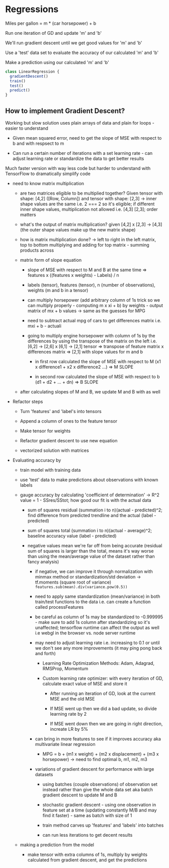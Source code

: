 # Regressions

Miles per gallon = m \* (car horsepower) + b

Run one iteration of GD and update 'm' and 'b'

We'll run gradient descent until we get good values for 'm' and 'b'

Use a 'test' data set to evaluate the accuracy of our calculated 'm' and 'b'

Make a prediction using our calculated 'm' and 'b'

```js
class LinearRegression {
  gradientDescent()
  train()
  test()
  predict()
}
```

## How to implement Gradient Descent?

Working but slow solution uses plain arrays of data and plain for loops - easier to understand

- Given mean squared error, need to get the slope of MSE with respect to b and with respsect to m

- Can run a certain number of iterations with a set learning rate - can adjust learning rate or standardize the data to get better results

Much faster version with way less code but harder to understand with TensorFlow to dramatically simplify code

- need to know matrix multiplication

  - are two matrices eligible to be multiplied together? Given tensor with shape: [4,2] ([Row, Column]) and tensor with shape: [2,3] -> inner shape values are the same i.e. 2 === 2 so it's eligible; if different inner shape values, multiplication not allowed i.e. [4,3] [2,3]; order matters

  - what's the output of matrix multiplication? given [4,2] x [2,3] -> [4,3] (the outer shape values make up the new matrix shape)

  - how is matrix multiplication done? -> left to right in the left matrix, top to bottom multiplying and adding for top matrix - summing products across

  - matrix form of slope equation

    - slope of MSE with respect to M and B at the same time => features x ((features x weights) - Labels) / n

    - labels (tensor), features (tensor), n (number of observations), weights (m and b in a tensor)

    - can multiply horsepower (add arbitrary column of 1s trick so we can multiply properly - computing m x xi + b) by weights - output matrix of mx + b values -> same as the guesses for MPG

    - need to subtract actual mpg of cars to get differences matrix i.e. mxi + b - actuali

    - going to multiply engine horsepower with column of 1s by the differences by using the transpose of the matrix on the left i.e. [6,2] -> [2,6] x [6,1] -> [2,1] tensor => transpose of feature matrix x differences matrix => [2,1] with slope values for m and b

      - in first row calculated the slope of MSE with respect to M (x1 x difference1 + x2 x difference2 ...) => M SLOPE

      - in second row calculated the slope of MSE with respect to b (d1 + d2 + ... + dn) => B SLOPE

  - after calculating slopes of M and B, we update M and B with as well

- Refactor steps

  - Turn 'features' and 'label's into tensors

  - Append a column of ones to the feature tensor

  - Make tensor for weights

  - Refactor gradient descent to use new equation

  - vectorized solution with matrices

- Evaluating accuracy by

  - train model with training data

  - use 'test' data to make predictions about observations with known labels

  - gauge accuracy by calculating 'coefficient of determination' -> R^2 value = 1 - SSres/SStot; how good our fit is with the actual data

    - sum of squares residual (summation i to n)(actual - predicted)^2; find difference from predicted trendline and the actual (label - predicted)

    - sum of squares total (summation i to n)(actual - average)^2; baseline accuracy value (label - predicted)

    - negative values mean we're far off from being accurate (residual sum of squares is larger than the total, means it's way worse than using the mean/average value of the dataset rather than fancy analysis)

      - if negative, we can improve it through normalization with minmax method or standardization/std deviation -> tf.moments (square root of variance) `features.sub(mean).div(variance.pow(0.5))`

      - need to apply same standardization (mean/variance) in both train/test functions to the data i.e. can create a function called processFeatures

      - be careful as column of 1s may be standardized to -0.999995 - make sure to add 1s column after standardizing so it's unaffected; tensorflow runtime can affect the output as well i.e webgl in the browser vs. node server runtime

      - may need to adjust learning rate i.e. increasing to 0.1 or until we don't see any more improvements (it may ping pong back and forth)

        - Learning Rate Optimization Methods: Adam, Adagrad, RMSProp, Momentum

        - Custom learning rate optimizer: with every iteration of GD, calculate exact value of MSE and store it

          - After running an iteration of GD, look at the current MSE and the old MSE

          - If MSE went up then we did a bad update, so divide learning rate by 2

          - If MSE went down then we are going in right direction, increate LR by 5%

      - can bring in more features to see if it improves accuracy aka multivariate linear regression

        - MPG = b + (m1 x weight) + (m2 x displacement) + (m3 x horsepower) -> need to find optimal b, m1, m2, m3

      - variations of gradient descent for performance with large datasets

        - using batches (couple observations) of observation set instead rather than give the whole data set aka batch gradient descent to update M and B

        - stochastic gradient descent - using one observation in feature set at a time (updating constantly M/B and may find it faster) - same as batch with size of 1

        - train method carves up 'features' and 'labels' into batches

        - can run less iterations to get decent results

  - making a prediction from the model

    - make tensor with extra columns of 1s, multiply by weights calculated from gradient descent, and get the predictions
